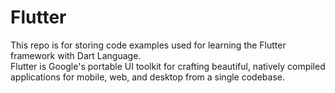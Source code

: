 # Flutter
This repo is for storing code examples used for learning the Flutter framework with Dart Language.  
Flutter is Google's portable UI toolkit for crafting beautiful, natively compiled applications for mobile, web, and desktop from a single codebase.  
